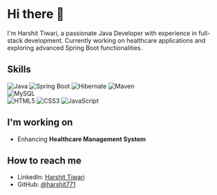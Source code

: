 # Hi there 👋
I'm Harshit Tiwari, a passionate Java Developer with experience in full-stack development. Currently working on healthcare applications and exploring advanced Spring Boot functionalities.

## Skills

![Java](https://img.shields.io/badge/Java-8-blue) 
![Spring Boot](https://img.shields.io/badge/Spring%20Boot-6db33f?style=flat&logo=spring&logoColor=white) 
![Hibernate](https://img.shields.io/badge/Hibernate-4f4e53?style=flat&logo=hibernate&logoColor=white) 
![Maven](https://img.shields.io/badge/Maven-C71A36?style=flat&logo=apache-maven&logoColor=white)  
![MySQL](https://img.shields.io/badge/MySQL-00758f?style=flat&logo=mysql&logoColor=white)  
![HTML5](https://img.shields.io/badge/HTML5-e34f26?style=flat&logo=html5&logoColor=white) 
![CSS3](https://img.shields.io/badge/CSS3-1572B6?style=flat&logo=css3&logoColor=white) 
![JavaScript](https://img.shields.io/badge/JavaScript-f7df1e?style=flat&logo=javascript&logoColor=black)

## I'm working on
- Enhancing **Healthcare Management System**   

## How to reach me
- LinkedIn: [Harshit Tiwari](https://www.linkedin.com/in/harshit-tiwari-0314561b5)
- GitHub: [@harshit771](https://github.com/harshit771)




